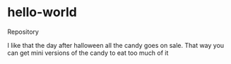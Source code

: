 # hello-world
Repository 


I like that the day after halloween all the candy goes on sale. 
That way you can get mini versions of the candy to eat too much of it  
